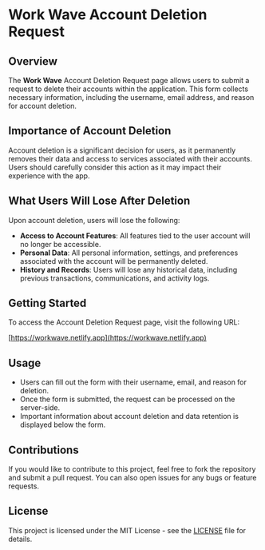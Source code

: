 # Work Wave Account Deletion Request

## Overview

The **Work Wave** Account Deletion Request page allows users to submit a request to delete their accounts within the application. This form collects necessary information, including the username, email address, and reason for account deletion.

## Importance of Account Deletion

Account deletion is a significant decision for users, as it permanently removes their data and access to services associated with their accounts. Users should carefully consider this action as it may impact their experience with the app.

## What Users Will Lose After Deletion

Upon account deletion, users will lose the following:

- **Access to Account Features**: All features tied to the user account will no longer be accessible.
- **Personal Data**: All personal information, settings, and preferences associated with the account will be permanently deleted.
- **History and Records**: Users will lose any historical data, including previous transactions, communications, and activity logs.

## Getting Started

To access the Account Deletion Request page, visit the following URL:

[https://workwave.netlify.app](https://workwave.netlify.app)

## Usage

- Users can fill out the form with their username, email, and reason for deletion.
- Once the form is submitted, the request can be processed on the server-side.
- Important information about account deletion and data retention is displayed below the form.

## Contributions

If you would like to contribute to this project, feel free to fork the repository and submit a pull request. You can also open issues for any bugs or feature requests.

## License

This project is licensed under the MIT License - see the [LICENSE](LICENSE) file for details.
